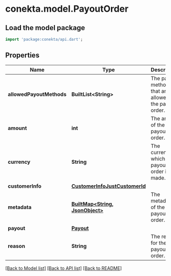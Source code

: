 # conekta.model.PayoutOrder

## Load the model package
```dart
import 'package:conekta/api.dart';
```

## Properties
Name | Type | Description | Notes
------------ | ------------- | ------------- | -------------
**allowedPayoutMethods** | **BuiltList&lt;String&gt;** | The payout methods that are allowed for the payout order. | 
**amount** | **int** | The amount of the payout order. | 
**currency** | **String** | The currency in which the payout order is made. | [default to 'MXN']
**customerInfo** | [**CustomerInfoJustCustomerId**](CustomerInfoJustCustomerId.md) |  | 
**metadata** | [**BuiltMap&lt;String, JsonObject&gt;**](JsonObject.md) | The metadata of the payout order. | [optional] 
**payout** | [**Payout**](Payout.md) |  | 
**reason** | **String** | The reason for the payout order. | 

[[Back to Model list]](../README.md#documentation-for-models) [[Back to API list]](../README.md#documentation-for-api-endpoints) [[Back to README]](../README.md)


